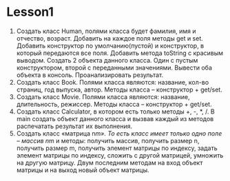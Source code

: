 # Lesson1

1. Создать класс Human, полями класса будет фамилия, имя и отчество, возраст. Добавить на каждое поля методы get и set. Добавить конструктор по умолчанию(пустой) и конструктор, в который передаются все поля. Добавить метода toString с красивым выводом. Создать 2 объекта данного класса. Один с пустым конструктором, второй с переданными значениями. Вывести оба объекта в консоль. Проанализировать результат.
2. Создать класс Book. Полями класса являются: название, кол-во страниц, год выпуска, автор. Методы класса – конструктор + get/set.
3. Создать класс Movie. Полями класса являются: название, длительность, режиссер. Методы класса – конструктор + get/set.
4. Создать класс Calculator, в котором есть только методы +, -, *, /. В main создать объект данного класса и вызвав каждый из методов распечатать результат их выполнения.
5. Создать класс «матрица n*m». То есть класс имеет только одно поле – массив n*m и методы: получить массив, получить размер n, получить размер m, получить элемент матрицы по индексу, задать элемент матрицы по индексу, сложить с другой матрицей, умножить на другую матрицу. Двум последним методам на вход объект матрицы и на выход новый объект матрицы.
